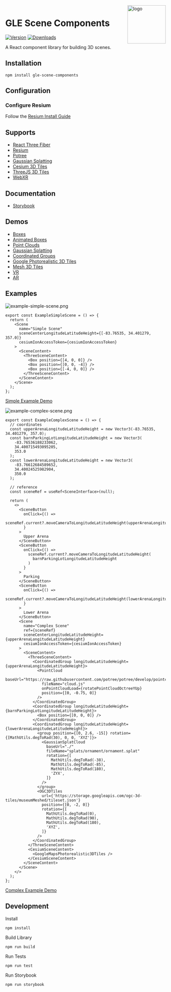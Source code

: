 <a href="/">
    <img alt="logo" src="public/images/logo-flipped.png" align="right" width="120" height="120"/>
</a>

# GLE Scene Components

[![Version](https://img.shields.io/npm/v/gle-scene-components?style=flat&colorA=000000&colorB=000000)](https://www.npmjs.com/package/gle-scene-components)
[![Downloads](https://img.shields.io/npm/dt/gle-scene-components.svg?style=flat&colorA=000000&colorB=000000)](https://www.npmjs.com/package/gle-scene-components)

A React component library for building 3D scenes.

## Installation

```shell
npm install gle-scene-components
```

## Configuration

### Configure Resium

Follow the [Resium Install Guide ](https://resium.reearth.io/installation)

## Supports

- [React Three Fiber](https://github.com/pmndrs/react-three-fiber)
- [Resium](https://github.com/reearth/resium)
- [Potree](https://github.com/guyettinger/gle-potree)
- [Gaussian Splatting](https://github.com/guyettinger/gle-gaussian-splat-3d)
- [Cesium 3D Tiles](https://cesium.com/blog/2023/10/26/photorealistic-3d-tiles-in-cesium-ion/)
- [ThreeJS 3D Tiles](https://github.com/ebeaufay/threedtiles)
- [WebXR](https://github.com/pmndrs/react-xr)

## Documentation

- [Storybook](https://gle-scene-components.vercel.app/)

## Demos

- [Boxes](https://gle-scene-components.vercel.app/?path=/story/gle-scene-components-scene--boxes)
- [Animated Boxes](https://gle-scene-components.vercel.app/?path=/story/gle-scene-components-scene--animated-boxes)
- [Point Clouds](https://gle-scene-components.vercel.app/?path=/story/gle-scene-components-scene--point-clouds)
- [Gaussian Splatting](https://gle-scene-components.vercel.app/?path=/story/gle-scene-components-scene--gaussian-splat-clouds)
- [Coordinated Groups](https://gle-scene-components.vercel.app/?path=/story/gle-scene-components-scene--coordinated-groups)
- [Google Photorealistic 3D Tiles](https://gle-scene-components.vercel.app/?path=/story/gle-scene-components-scene--google-tiles)
- [Mesh 3D Tiles](https://gle-scene-components.vercel.app/?path=/story/gle-scene-components-scene--three-d-tiles)
- [VR](https://gle-scene-components.vercel.app/?path=/story/gle-scene-components-scene--vr)
- [AR](https://gle-scene-components.vercel.app/?path=/story/gle-scene-components-scene--ar)

## Examples

![example-simple-scene.png](public%2Fimages%2Fexample-simple-scene.png)

```tsx
export const ExampleSimpleScene = () => {
  return (
    <Scene
      name="Simple Scene"
      sceneCenterLongitudeLatitudeHeight={[-83.76535, 34.401279, 357.0]}
      cesiumIonAccessToken={cesiumIonAccessToken}
    >
      <SceneContent>
        <ThreeSceneContent>
          <Box position={[4, 0, 0]} />
          <Box position={[0, 0, -4]} />
          <Box position={[-4, 0, 0]} />
        </ThreeSceneContent>
      </SceneContent>
    </Scene>
  );
};
```

[Simple Example Demo](https://gle-scene-components.vercel.app/?path=/story/gle-scene-components-scene--boxes)

![example-complex-scene.png](public%2Fimages%2Fexample-complex-scene.png)

```tsx
export const ExampleComplexScene = () => {
  // coordinates
  const upperArenaLongitudeLatitudeHeight = new Vector3(-83.76535, 34.401279, 357.0);
  const barnParkingLotLongitudeLatitudeHeight = new Vector3(
    -83.76536188233062,
    34.400715493095205,
    353.0
  );
  const lowerArenaLongitudeLatitudeHeight = new Vector3(
    -83.76612684589652,
    34.40024525982904,
    350.0
  );

  // reference
  const sceneRef = useRef<SceneInterface>(null);

  return (
    <>
      <SceneButton
        onClick={() =>
          sceneRef.current?.moveCameraToLongitudeLatitudeHeight(upperArenaLongitudeLatitudeHeight)
        }
      >
        Upper Arena
      </SceneButton>
      <SceneButton
        onClick={() =>
          sceneRef.current?.moveCameraToLongitudeLatitudeHeight(
            barnParkingLotLongitudeLatitudeHeight
          )
        }
      >
        Parking
      </SceneButton>
      <SceneButton
        onClick={() =>
          sceneRef.current?.moveCameraToLongitudeLatitudeHeight(lowerArenaLongitudeLatitudeHeight)
        }
      >
        Lower Arena
      </SceneButton>
      <Scene
        name="Complex Scene"
        ref={sceneRef}
        sceneCenterLongitudeLatitudeHeight={upperArenaLongitudeLatitudeHeight}
        cesiumIonAccessToken={cesiumIonAccessToken}
      >
        <SceneContent>
          <ThreeSceneContent>
            <CoordinatedGroup longitudeLatitudeHeight={upperArenaLongitudeLatitudeHeight}>
              <PointCloud
                baseUrl="https://raw.githubusercontent.com/potree/potree/develop/pointclouds/lion_takanawa/"
                fileName="cloud.js"
                onPointCloudLoad={rotatePointCloudOctreeYUp}
                position={[0, -0.75, 0]}
              />
            </CoordinatedGroup>
            <CoordinatedGroup longitudeLatitudeHeight={barnParkingLotLongitudeLatitudeHeight}>
              <Box position={[0, 0, 0]} />
            </CoordinatedGroup>
            <CoordinatedGroup longitudeLatitudeHeight={lowerArenaLongitudeLatitudeHeight}>
              <group position={[0, 2.6, -15]} rotation={[MathUtils.degToRad(30), 0, 0, 'XYZ']}>
                <GaussianSplatCloud
                  baseUrl="./"
                  fileName="splats/ornament/ornament.splat"
                  rotation={[
                    MathUtils.degToRad(-38),
                    MathUtils.degToRad(-85),
                    MathUtils.degToRad(180),
                    'ZYX',
                  ]}
                />
              </group>
              <OGC3DTiles
                url={'https://storage.googleapis.com/ogc-3d-tiles/museumMeshed/tileset.json'}
                position={[0, -2, 0]}
                rotation={[
                  MathUtils.degToRad(0),
                  MathUtils.degToRad(90),
                  MathUtils.degToRad(180),
                  'XYZ',
                ]}
              />
            </CoordinatedGroup>
          </ThreeSceneContent>
          <CesiumSceneContent>
            <GoogleMapsPhotorealistic3DTiles />
          </CesiumSceneContent>
        </SceneContent>
      </Scene>
    </>
  );
};
```

[Complex Example Demo](https://gle-scene-components.vercel.app/?path=/story/gle-scene-components-scene--everything)

## Development

Install

```
npm install
```

Build Library

```
npm run build
```

Run Tests

```
npm run test
```

Run Storybook

```
npm run storybook
```
